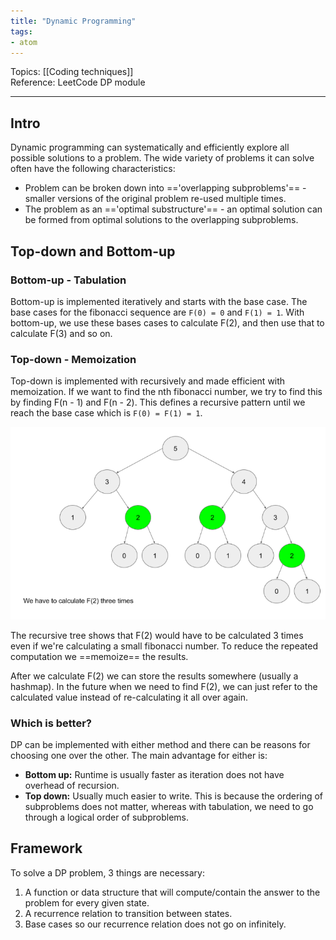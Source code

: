 ```yaml
---
title: "Dynamic Programming"
tags:
- atom
---
```

Topics: [[Coding techniques]]  
Reference: LeetCode DP module  

---

## Intro
Dynamic programming can systematically and efficiently explore all possible solutions to a problem.
The wide variety of problems it can solve often have the following characteristics:
-   Problem can be broken down into =='overlapping subproblems'== - smaller versions of the
    original problem re-used multiple times.
-   The problem as an =='optimal substructure'== - an optimal solution can be formed from optimal
    solutions to the overlapping subproblems.

## Top-down and Bottom-up

### Bottom-up - Tabulation
Bottom-up is implemented iteratively and starts with the base case. The base cases for the
fibonacci sequence are `F(0) = 0` and `F(1) = 1`. With bottom-up, we use these bases cases to
calculate F(2), and then use that to calculate F(3) and so on.

### Top-down - Memoization
Top-down is implemented with recursively and made efficient with memoization. If we want to find
the nth fibonacci number, we try to find this by finding F(n - 1) and F(n - 2). This defines a
recursive pattern until we reach the base case which is `F(0) = F(1) = 1`.

![](Pasted%20image%2020230730134659.png)

The recursive tree shows that F(2) would have to be calculated 3 times even if we're calculating
a small fibonacci number. To reduce the repeated computation we ==memoize== the results.

After we calculate F(2) we can store the results somewhere (usually a hashmap). In the future
when we need to find F(2), we can just refer to the calculated value instead of re-calculating it
all over again.

### Which is better?
DP can be implemented with either method and there can be reasons for choosing one over the other.
The main advantage for either is:
-   **Bottom up:** Runtime is usually faster as iteration does not have overhead of recursion.
-   **Top down:** Usually much easier to write. This is because the ordering of subproblems does
    not matter, whereas with tabulation, we need to go through a logical order of subproblems.

## Framework
To solve a DP problem, 3 things are necessary:
1.  A function or data structure that will compute/contain the answer to the problem for every
    given state.
2.  A recurrence relation to transition between states.
3.  Base cases so our recurrence relation does not go on infinitely.
